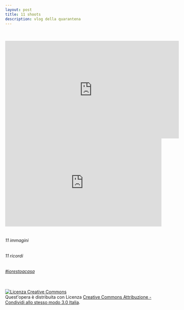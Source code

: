 ```yaml
---
layout: post
title: 11 shoots
description: vlog della quarantena
---
```

<br>
<br>


<div class="media-container">
<iframe id="youtube-player"  src="https://www.youtube.com/embed/9beCgGM3uBo" webkitallowfullscreen mozallowfullscreen allowfullscreen scrolling="no" frameborder="0" width="560" height="315"></iframe>
</div>

<div style="padding:56.25% 0 0 0;position:relative;"><iframe src="https://player.vimeo.com/video/449447656?autoplay=1&color=ffffff&byline=0&portrait=0" style="position:absolute;top:0;left:0;width:100%;height:100%;" frameborder="0" allow="autoplay; fullscreen" allowfullscreen></iframe></div><script src="https://player.vimeo.com/api/player.js"></script>
<br>

###### 11 immagini
###### 11 ricordi
###### [#iorestoacasa](https://www.google.com/search?q=%23iorestoacasa&oq=%23iorestoacasa&aqs=chrome..69i57j69i59l2j69i60j69i65j69i60l2j69i65.1894j0j7&sourceid=chrome&ie=UTF-8)


<br>
<a rel="license" href="http://creativecommons.org/licenses/by-sa/3.0/it/"><img alt="Licenza Creative Commons" style="border-width:0" src="https://i.creativecommons.org/l/by-sa/3.0/it/88x31.png" /></a><br />Quest'opera è distribuita con Licenza <a rel="license" href="http://creativecommons.org/licenses/by-sa/3.0/it/">Creative Commons Attribuzione - Condividi allo stesso modo 3.0 Italia</a>.
